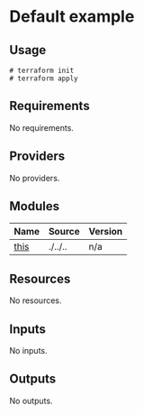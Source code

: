 # Default example

## Usage

```
# terraform init
# terraform apply
```

<!-- BEGINNING OF PRE-COMMIT-TERRAFORM DOCS HOOK -->
## Requirements

No requirements.

## Providers

No providers.

## Modules

| Name | Source | Version |
|------|--------|---------|
| <a name="module_this"></a> [this](#module\_this) | ./../.. | n/a |

## Resources

No resources.

## Inputs

No inputs.

## Outputs

No outputs.
<!-- END OF PRE-COMMIT-TERRAFORM DOCS HOOK -->
